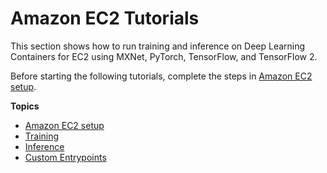 # Amazon EC2 Tutorials<a name="deep-learning-containers-ec2"></a>

This section shows how to run training and inference on Deep Learning Containers for EC2 using MXNet, PyTorch, TensorFlow, and TensorFlow 2\.

Before starting the following tutorials, complete the steps in [Amazon EC2 setup](deep-learning-containers-ec2-setup.md)\.

**Topics**
+ [Amazon EC2 setup](deep-learning-containers-ec2-setup.md)
+ [Training](deep-learning-containers-ec2-tutorials-training.md)
+ [Inference](deep-learning-containers-ec2-tutorials-inference.md)
+ [Custom Entrypoints](deep-learning-containers-ec2-tutorials-custom-entry.md)